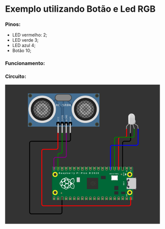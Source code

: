 # Exemplo utilizando Botão e Led RGB

### Pinos:

- LED vermelho: 2;
- LED verde 3;
- LED azul 4;
- Botão 10;

### Funcionamento:

### Circuito:
![alt text](https://github.com/Team-Two-Maker/pico-sdk-PT-BR-/blob/main/img/Captura%20de%20tela%202025-06-18%20111229.png "circuito do projeto")

